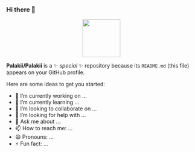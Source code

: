 ### Hi there 👋

<div id="header" align="center">
  <img src="[[[https://media.giphy.com/media/M9gbBd9nbDrOTu1Mqx/giphy.gif](https://res.cloudinary.com/hxn7xk7oa/image/fetch/c_lfill,w_1200,h_1200,q_100,f_svg/https://images.ongaia.com/ipfs/Qmbn8nBRPU2gbnREaX7hL6z7WsN28eeimAt3iViLy7pvEM)](https://ongaia.com/doodles2wearables/edition/Vhy6Hbkdd9TFbbeXbqPSquNfgVPHRZYfu7kt6vSN2ZBLYM1fh)](https://res.cloudinary.com/hxn7xk7oa/image/fetch/c_lfill,w_1200,h_1200,q_100,f_auto/https://images.ongaia.com/ipfs/QmNjpiA5XVNHTsoeztQ1DsYYCnW9rpsKgv1BhJK8ZvnK7z)" width="100"/>
</div>

**Palakii/Palakii** is a ✨ _special_ ✨ repository because its `README.md` (this file) appears on your GitHub profile.

Here are some ideas to get you started:

- 🔭 I’m currently working on ...
- 🌱 I’m currently learning ...
- 👯 I’m looking to collaborate on ...
- 🤔 I’m looking for help with ...
- 💬 Ask me about ...
- 📫 How to reach me: ...
- 😄 Pronouns: ...
- ⚡ Fun fact: ...
